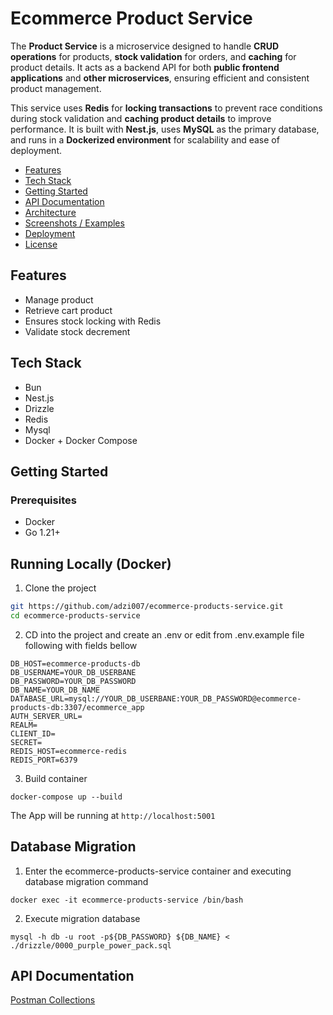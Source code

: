 # Ecommerce Product Service
The **Product Service** is a microservice designed to handle **CRUD operations** for products, **stock validation** for orders, and **caching** for product details. It acts as a backend API for both **public frontend applications** and **other microservices**, ensuring efficient and consistent product management.

This service uses **Redis** for **locking transactions** to prevent race conditions during stock validation and **caching product details** to improve performance. It is built with **Nest.js**, uses **MySQL** as the primary database, and runs in a **Dockerized environment** for scalability and ease of deployment.

- [Features](#features)
- [Tech Stack](#tech-stack)
- [Getting Started](#getting-started)
- [API Documentation](#api-documentation)
- [Architecture](#architecture)
- [Screenshots / Examples](#screenshots--examples)
- [Deployment](#deployment)
- [License](#license)

## Features
- Manage product
- Retrieve cart product
- Ensures stock locking with Redis
- Validate stock decrement 

## Tech Stack
- Bun
- Nest.js
- Drizzle
- Redis
- Mysql
- Docker + Docker Compose

## Getting Started

### Prerequisites
- Docker
- Go 1.21+

## Running Locally (Docker)

1. Clone the project
```bash
git https://github.com/adzi007/ecommerce-products-service.git
cd ecommerce-products-service
```
2. CD into the project and create an .env or edit from .env.example file following with fields bellow
```
DB_HOST=ecommerce-products-db
DB_USERNAME=YOUR_DB_USERBANE
DB_PASSWORD=YOUR_DB_PASSWORD
DB_NAME=YOUR_DB_NAME
DATABASE_URL=mysql://YOUR_DB_USERBANE:YOUR_DB_PASSWORD@ecommerce-products-db:3307/ecommerce_app
AUTH_SERVER_URL=
REALM=
CLIENT_ID=
SECRET=
REDIS_HOST=ecommerce-redis
REDIS_PORT=6379
```

3. Build container
```
docker-compose up --build
```

The App will be running at `http://localhost:5001`

## Database Migration
1. Enter the ecommerce-products-service container and executing database migration command
```
docker exec -it ecommerce-products-service /bin/bash
```

2. Execute migration database
```
mysql -h db -u root -p${DB_PASSWORD} ${DB_NAME} < ./drizzle/0000_purple_power_pack.sql
```
## API Documentation
<a href="https://www.postman.com/adzi/ecommerce-final/collection/l1ad1r0/nest-products-service-doc" target="_blank">Postman Collections</a>

